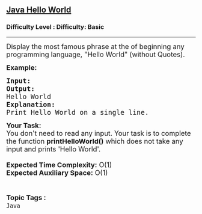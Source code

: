 <h2><a href="https://www.geeksforgeeks.org/problems/java-hello-world4004/1?page=2&category=Strings,Java&status=unsolved&sortBy=submissions">Java Hello World</a></h2><h3>Difficulty Level : Difficulty: Basic</h3><hr><div class="problems_problem_content__Xm_eO"><p><span style="font-size: 18px;">Display the most famous phrase at the of beginning any programming language, "Hello World" (without Quotes).</span></p>
<p><span style="font-size: 18px;"><strong>Example:</strong></span></p>
<pre><span style="font-size: 18px;"><strong>Input:
Output:
</strong>Hello World </span>
<span style="font-size: 18px;"><strong>Explanation:
</strong>Print Hello World on a single line.</span></pre>
<p><span style="font-size: 18px;"><strong>Your Task:&nbsp;&nbsp;</strong><br>You don't need to read any input. Your task is to complete the function <strong>printHelloWorld()</strong> which does not take any input and prints 'Hello World'.<br><br><strong>Expected Time Complexity:</strong> O(1)<br><strong>Expected Auxiliary Space:</strong> O(1)</span></p></div><br><p><span style=font-size:18px><strong>Topic Tags : </strong><br><code>Java</code>&nbsp;